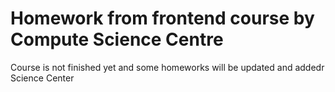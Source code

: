 # Homework from frontend course by Compute Science Centre

Course is not finished yet and some homeworks will be updated and addedr Science Center
